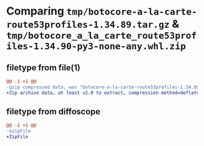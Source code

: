 # Comparing `tmp/botocore-a-la-carte-route53profiles-1.34.89.tar.gz` & `tmp/botocore_a_la_carte_route53profiles-1.34.90-py3-none-any.whl.zip`

## filetype from file(1)

```diff
@@ -1 +1 @@
-gzip compressed data, was "botocore-a-la-carte-route53profiles-1.34.89.tar", last modified: Tue Apr 23 01:02:20 2024, max compression
+Zip archive data, at least v2.0 to extract, compression method=deflate
```

## filetype from diffoscope

```diff
@@ -1 +1 @@
-GzipFile
+ZipFile
```

